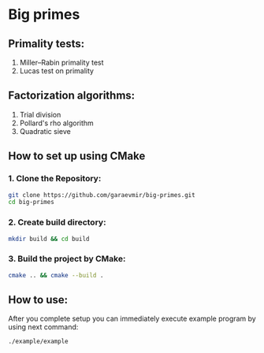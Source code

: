 # Big primes

## Primality tests:

1. Miller–Rabin primality test
2. Lucas test on primality

## Factorization algorithms:

1. Trial division
2. Pollard's rho algorithm
3. Quadratic sieve

## How to set up using CMake

### 1. Clone the Repository:
   ```sh
   git clone https://github.com/garaevmir/big-primes.git
   cd big-primes
   ```

### 2. Create build directory:
   ```sh
   mkdir build && cd build
   ```

### 3. Build the project by CMake:
   ```sh
   cmake .. && cmake --build .
   ```

## How to use:

After you complete setup you can immediately execute example program by using next command:

   ```sh
   ./example/example
   ```

